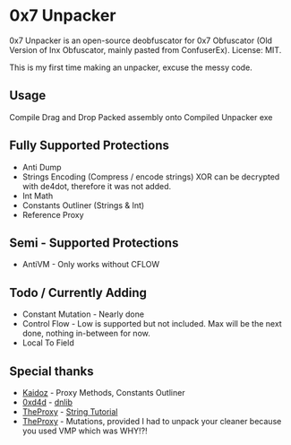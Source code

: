 # 0x7 Unpacker
0x7 Unpacker is an open-source deobfuscator for 0x7 Obfuscator (Old Version of Inx Obfuscator, mainly pasted from ConfuserEx). License: MIT.

This is my first time making an unpacker, excuse the messy code.

## Usage
Compile
Drag and Drop Packed assembly onto Compiled Unpacker exe

## Fully Supported Protections
 * Anti Dump
 * Strings Encoding (Compress / encode strings) XOR can be decrypted with de4dot, therefore it was not added.
 * Int Math
 * Constants Outliner (Strings & Int)
 * Reference Proxy


## Semi - Supported Protections
 * AntiVM - Only works without CFLOW

## Todo / Currently Adding 
 * Constant Mutation - Nearly done
 * Control Flow - Low is supported but not included. Max will be the next done, nothing in-between for now.
 * Local To Field

## Special thanks
 * [Kaidoz](https://github.com/Kaidoz) - Proxy Methods, Constants Outliner
 * [0xd4d](https://github.com/0xd4d) - [dnlib](https://github.com/0xd4d/dnlib)
 * [TheProxy](https://github.com/TheProxyRE) - [String Tutorial](https://github.com/TheProxyRE/Deobfuscation-Tutorials/tree/master/1.Strings)
 * [TheProxy](https://github.com/TheProxyRE) - Mutations, provided I had to unpack your cleaner because you used VMP which was WHY!?!
